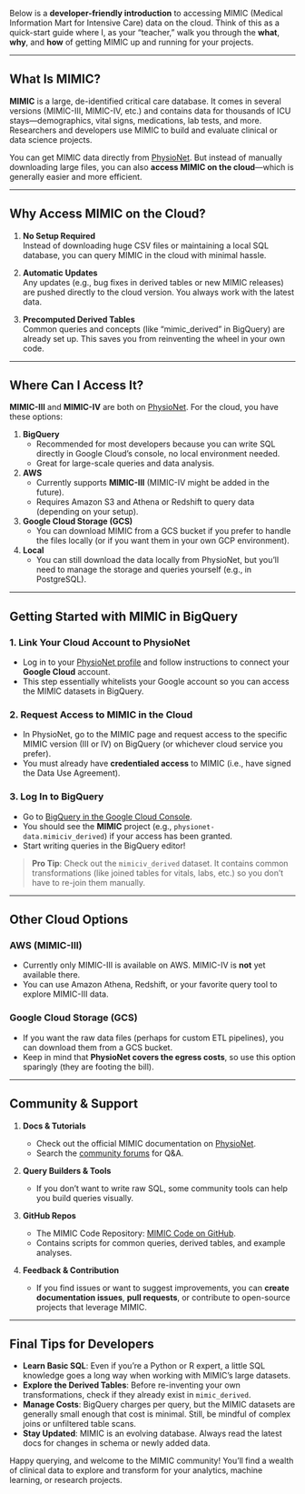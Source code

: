 Below is a **developer-friendly introduction** to accessing MIMIC (Medical Information Mart for Intensive Care) data on the cloud. Think of this as a quick-start guide where I, as your “teacher,” walk you through the **what**, **why**, and **how** of getting MIMIC up and running for your projects.

---

## What Is MIMIC?
**MIMIC** is a large, de-identified critical care database. It comes in several versions (MIMIC-III, MIMIC-IV, etc.) and contains data for thousands of ICU stays—demographics, vital signs, medications, lab tests, and more. Researchers and developers use MIMIC to build and evaluate clinical or data science projects.

You can get MIMIC data directly from [PhysioNet](https://physionet.org/). But instead of manually downloading large files, you can also **access MIMIC on the cloud**—which is generally easier and more efficient.

---

## Why Access MIMIC on the Cloud?

1. **No Setup Required**  
   Instead of downloading huge CSV files or maintaining a local SQL database, you can query MIMIC in the cloud with minimal hassle.

2. **Automatic Updates**  
   Any updates (e.g., bug fixes in derived tables or new MIMIC releases) are pushed directly to the cloud version. You always work with the latest data.

3. **Precomputed Derived Tables**  
   Common queries and concepts (like “mimic_derived” in BigQuery) are already set up. This saves you from reinventing the wheel in your own code.

---

## Where Can I Access It?

**MIMIC-III** and **MIMIC-IV** are both on [PhysioNet](https://physionet.org/). For the cloud, you have these options:

1. **BigQuery**  
   - Recommended for most developers because you can write SQL directly in Google Cloud’s console, no local environment needed.  
   - Great for large-scale queries and data analysis.  
2. **AWS**  
   - Currently supports **MIMIC-III** (MIMIC-IV might be added in the future).  
   - Requires Amazon S3 and Athena or Redshift to query data (depending on your setup).  
3. **Google Cloud Storage (GCS)**  
   - You can download MIMIC from a GCS bucket if you prefer to handle the files locally (or if you want them in your own GCP environment).  
4. **Local**  
   - You can still download the data locally from PhysioNet, but you’ll need to manage the storage and queries yourself (e.g., in PostgreSQL).

---

## Getting Started with MIMIC in BigQuery

### 1. **Link Your Cloud Account to PhysioNet**
- Log in to your [PhysioNet profile](https://physionet.org/) and follow instructions to connect your **Google Cloud** account.  
- This step essentially whitelists your Google account so you can access the MIMIC datasets in BigQuery.

### 2. **Request Access to MIMIC in the Cloud**
- In PhysioNet, go to the MIMIC page and request access to the specific MIMIC version (III or IV) on BigQuery (or whichever cloud service you prefer).  
- You must already have **credentialed access** to MIMIC (i.e., have signed the Data Use Agreement).

### 3. **Log In to BigQuery**
- Go to [BigQuery in the Google Cloud Console](https://console.cloud.google.com/bigquery).  
- You should see the **MIMIC** project (e.g., `physionet-data.mimiciv_derived`) if your access has been granted.  
- Start writing queries in the BigQuery editor!

> **Pro Tip**: Check out the `mimiciv_derived` dataset. It contains common transformations (like joined tables for vitals, labs, etc.) so you don’t have to re-join them manually.

---

## Other Cloud Options

### **AWS (MIMIC-III)**
- Currently only MIMIC-III is available on AWS. MIMIC-IV is **not** yet available there.  
- You can use Amazon Athena, Redshift, or your favorite query tool to explore MIMIC-III data.  

### **Google Cloud Storage (GCS)**
- If you want the raw data files (perhaps for custom ETL pipelines), you can download them from a GCS bucket.  
- Keep in mind that **PhysioNet covers the egress costs**, so use this option sparingly (they are footing the bill).

---

## Community & Support

1. **Docs & Tutorials**  
   - Check out the official MIMIC documentation on [PhysioNet](https://mimic.mit.edu/).  
   - Search the [community forums](https://groups.google.com/forum/#!forum/mimic-discuss) for Q&A.

2. **Query Builders & Tools**  
   - If you don’t want to write raw SQL, some community tools can help you build queries visually.

3. **GitHub Repos**  
   - The MIMIC Code Repository: [MIMIC Code on GitHub](https://github.com/MIT-LCP/mimic-code).  
   - Contains scripts for common queries, derived tables, and example analyses.

4. **Feedback & Contribution**  
   - If you find issues or want to suggest improvements, you can **create documentation issues**, **pull requests**, or contribute to open-source projects that leverage MIMIC.

---

## Final Tips for Developers

- **Learn Basic SQL**: Even if you’re a Python or R expert, a little SQL knowledge goes a long way when working with MIMIC’s large datasets.  
- **Explore the Derived Tables**: Before re-inventing your own transformations, check if they already exist in `mimic_derived`.  
- **Manage Costs**: BigQuery charges per query, but the MIMIC datasets are generally small enough that cost is minimal. Still, be mindful of complex joins or unfiltered table scans.  
- **Stay Updated**: MIMIC is an evolving database. Always read the latest docs for changes in schema or newly added data.

Happy querying, and welcome to the MIMIC community! You’ll find a wealth of clinical data to explore and transform for your analytics, machine learning, or research projects.
